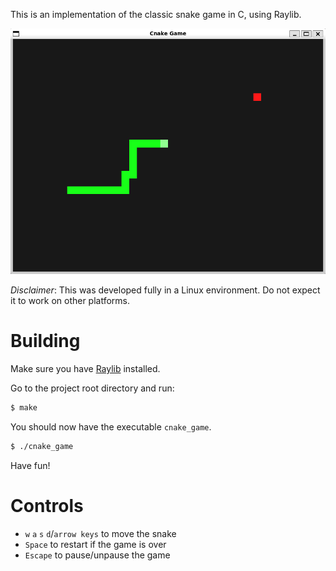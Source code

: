 
This is an implementation of the classic snake game in C, using Raylib.

![](assets/cnake_game_preview.png)

*Disclaimer*: This was developed fully in a Linux environment. Do not expect it to work on other platforms.

# Building
Make sure you have [Raylib](https://github.com/raysan5/raylib) installed.

Go to the project root directory and run:
```sh
$ make
```

You should now have the executable `cnake_game`.
```sh
$ ./cnake_game
```

Have fun!

# Controls
- `w` `a` `s` `d`/`arrow keys` to move the snake
- `Space` to restart if the game is over
- `Escape` to pause/unpause the game

